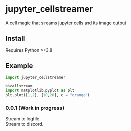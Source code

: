 # jupyter_cellstreamer
A cell magic that streams jupyter cells and its image output

## Install
Requires Python >=3.8
<!-- ```py
pip install jupyter_cellstreamer # Comming soon!
``` -->


## Example

```py
import jupyter_cellstreamer
```

```py 
%%cellstream
import matplotlib.pyplot as plt
plt.plot([1,2], [10,20], c = "orange")
```





### 0.0.1 (Work in progress)

Stream to logfile.  
Stream to discord.